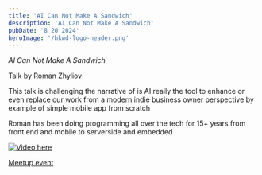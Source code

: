 ```yaml
---
title: 'AI Can Not Make A Sandwich'
description: 'AI Can Not Make A Sandwich'
pubDate: '8 20 2024'
heroImage: '/hkwd-logo-header.png'
---
```


*AI Can Not Make A Sandwich*

Talk by Roman Zhyliov

This talk is challenging the narrative of is AI really the tool to enhance or even replace our work from a modern indie business owner perspective by example of simple mobile app from scratch

Roman has been doing programming all over the tech for 15+ years from front end and mobile to serverside and embedded

[![Video here](https://img.youtube.com/vi/dH_nirrXwPY/0.jpg)](https://www.youtube.com/watch?v=dH_nirrXwPY)

[Meetup event](https://www.meetup.com/hk-web-dev/events/302187452)